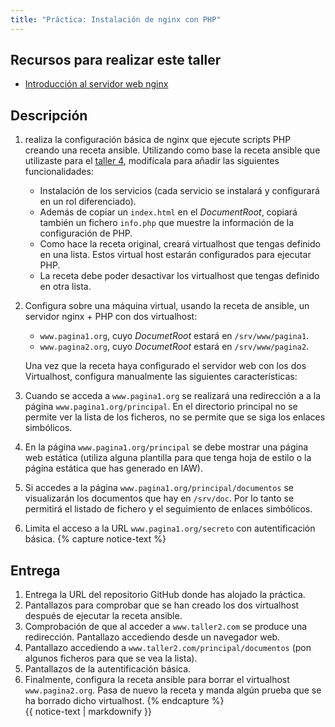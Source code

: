```yaml
---
title: "Práctica: Instalación de nginx con PHP"
---
```


## Recursos para realizar este taller

* [Introducción al servidor web nginx](nginx.html)

## Descripción

1. realiza la configuración básica de nginx que ejecute scripts PHP creando una receta ansible. Utilizando como base la receta ansible que utilizaste para el [taller 4](files/ejercicio_proxy/ejercicio_proxy.zip), modifícala para añadir las siguientes funcionalidades:

	* Instalación de los servicios (cada servicio se instalará y configurará en un rol diferenciado).
	* Además de copiar un `index.html` en el *DocumentRoot*, copiará también un fichero `info.php` que muestre la información de la configuración de PHP.
	* Como hace la receta original, creará virtualhost que tengas definido en una lista. Estos virtual host estarán configurados para ejecutar PHP.
	* La receta debe poder desactivar los virtualhost que tengas definido en otra lista.

2. Configura sobre una máquina virtual, usando la receta de ansible, un servidor nginx + PHP con dos virtualhost:

	* `www.pagina1.org`, cuyo *DocumetRoot* estará en `/srv/www/pagina1`.
	* `www.pagina2.org`, cuyo *DocumetRoot* estará en `/srv/www/pagina2`.

	Una vez que la receta haya configurado el servidor web con los dos Virtualhost, configura manualmente las siguientes características:

3. Cuando se acceda a `www.pagina1.org` se realizará una redirección a a la página `www.pagina1.org/principal`. En el directorio principal no se permite ver la lista de los ficheros, no se permite que se siga los enlaces simbólicos.
4. En la página `www.pagina1.org/principal` se debe mostrar una página web estática (utiliza alguna plantilla para que tenga hoja de estilo o la página estática que has generado en IAW).
5. Si accedes a la página `www.pagina1.org/principal/documentos` se visualizarán los documentos que hay en `/srv/doc`. Por lo tanto se permitirá el listado de fichero y el seguimiento de enlaces simbólicos.
6. Limita el acceso a la URL `www.pagina1.org/secreto` con autentificación básica.
{% capture notice-text %}
## Entrega

1. Entrega la URL del repositorio GitHub donde has alojado la práctica.
2. Pantallazos para comprobar que se han creado los dos virtualhost después de ejecutar la receta ansible.
3. Comprobación de que al acceder a `www.taller2.com` se produce una redirección. Pantallazo accediendo desde un navegador web.
4.  Pantallazo accediendo a `www.taller2.com/principal/documentos` (pon algunos ficheros para que se vea la lista).
5. Pantallazos de la autentificación básica.
6. Finalmente, configura la receta ansible para borrar el virtualhost `www.pagina2.org`. Pasa de nuevo la receta y manda algún prueba que se ha borrado dicho virtualhost.
{% endcapture %}<div class="notice--info">{{ notice-text | markdownify }}</div>


